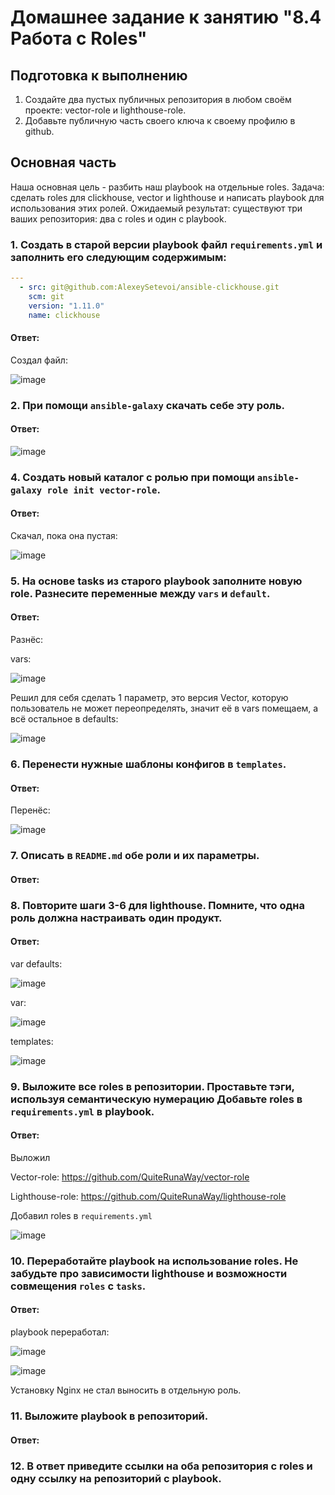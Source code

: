 # Домашнее задание к занятию "8.4 Работа с Roles"

## Подготовка к выполнению
1. Создайте два пустых публичных репозитория в любом своём проекте: vector-role и lighthouse-role.
2. Добавьте публичную часть своего ключа к своему профилю в github.

## Основная часть

Наша основная цель - разбить наш playbook на отдельные roles. Задача: сделать roles для clickhouse, vector и lighthouse и написать playbook для использования этих ролей. Ожидаемый результат: существуют три ваших репозитория: два с roles и один с playbook.

### 1. Создать в старой версии playbook файл `requirements.yml` и заполнить его следующим содержимым:

   ```yaml
   ---
     - src: git@github.com:AlexeySetevoi/ansible-clickhouse.git
       scm: git
       version: "1.11.0"
       name: clickhouse 
   ```
#### Ответ:

Создал файл:

![image](https://user-images.githubusercontent.com/92969676/169652043-7c87e918-979a-4702-a684-8c721468f1fe.png)

### 2. При помощи `ansible-galaxy` скачать себе эту роль.

#### Ответ: 

![image](https://user-images.githubusercontent.com/92969676/169652345-aa9a9207-dbf2-4f89-8392-5a9a7224c8ee.png)

### 4. Создать новый каталог с ролью при помощи `ansible-galaxy role init vector-role`.
#### Ответ:

Скачал, пока она пустая:

![image](https://user-images.githubusercontent.com/92969676/169804112-2139afaa-a728-4859-980d-a68a9dedf62b.png)

### 5. На основе tasks из старого playbook заполните новую role. Разнесите переменные между `vars` и `default`. 

#### Ответ:

Разнёс:

vars:

![image](https://user-images.githubusercontent.com/92969676/169804317-a1878d9c-cb50-4c62-aefc-55189b6eff13.png)

Решил для себя сделать 1 параметр, это версия Vector, которую пользователь не может переопределять, значит её в vars помещаем, а всё остальное в defaults:

![image](https://user-images.githubusercontent.com/92969676/169804272-981a50a1-ede6-4b82-a120-0c414d8ad3a1.png)


### 6. Перенести нужные шаблоны конфигов в `templates`.

#### Ответ:

Перенёс:

![image](https://user-images.githubusercontent.com/92969676/169804411-afd70a62-c226-4cbc-ab39-6b622ebc3ade.png)


### 7. Описать в `README.md` обе роли и их параметры.

#### Ответ:

### 8. Повторите шаги 3-6 для lighthouse. Помните, что одна роль должна настраивать один продукт.
#### Ответ:

var defaults:

![image](https://user-images.githubusercontent.com/92969676/169804571-2c34d415-232b-4e4d-b06d-b308c313bc21.png)

var:

![image](https://user-images.githubusercontent.com/92969676/169804656-1be953c5-2086-406c-9f97-463a604522a2.png)


templates:

![image](https://user-images.githubusercontent.com/92969676/169804801-e5115663-377a-4c30-85ee-666978aae3d6.png)

### 9. Выложите все roles в репозитории. Проставьте тэги, используя семантическую нумерацию Добавьте roles в `requirements.yml` в playbook.
#### Ответ:

Выложил

Vector-role: https://github.com/QuiteRunaWay/vector-role

Lighthouse-role: https://github.com/QuiteRunaWay/lighthouse-role

Добавил roles в `requirements.yml`

![image](https://user-images.githubusercontent.com/92969676/169805982-ec815622-f524-410b-b1d3-00ab98bfc895.png)


### 10. Переработайте playbook на использование roles. Не забудьте про зависимости lighthouse и возможности совмещения `roles` с `tasks`.

#### Ответ:

playbook переработал:

![image](https://user-images.githubusercontent.com/92969676/169807612-fe316d8d-eb22-49e9-8ed5-0024cf7472c3.png)

![image](https://user-images.githubusercontent.com/92969676/169807689-5fd6f417-687b-4bee-a59a-a308e62b210a.png)

Установку Nginx не стал выносить в отдельную роль.

### 11. Выложите playbook в репозиторий.
#### Ответ:


### 12. В ответ приведите ссылки на оба репозитория с roles и одну ссылку на репозиторий с playbook.
